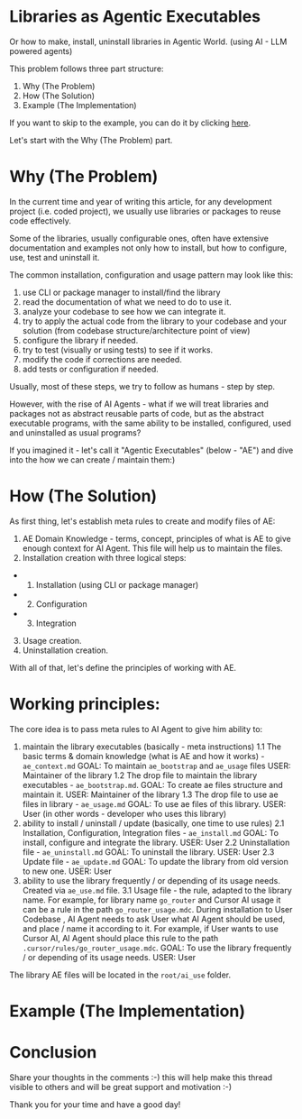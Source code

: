 # Libraries as Agentic Executables

Or how to make, install, uninstall libraries in Agentic World. (using AI - LLM powered agents)

This problem follows three part structure:

1. Why (The Problem)
2. How (The Solution)
3. Example (The Implementation)

If you want to skip to the example, you can do it by clicking [here](#example-the-implementation).

Let's start with the Why (The Problem) part.

# Why (The Problem)

In the current time and year of writing this article, for any development project (i.e. coded project), we usually use libraries or packages to reuse code effectively.

Some of the libraries, usually configurable ones, often have extensive documentation and examples not only how to install, but how to configure, use, test and uninstall it.

The common installation, configuration and usage pattern may look like this:

1. use CLI or package manager to install/find the library
2. read the documentation of what we need to do to use it.
3. analyze your codebase to see how we can integrate it.
4. try to apply the actual code from the library to your codebase and your solution (from codebase structure/architecture point of view)
5. configure the library if needed.
6. try to test (visually or using tests) to see if it works.
7. modify the code if corrections are needed.
8. add tests or configuration if needed.

Usually, most of these steps, we try to follow as humans - step by step.

However, with the rise of AI Agents - what if we will treat libraries and packages not as abstract reusable parts of code, but as the abstract executable programs, with the same ability to be installed, configured, used and uninstalled as usual programs?

If you imagined it - let's call it "Agentic Executables" (below - "AE") and dive into the how we can create / maintain them:)

# How (The Solution)

As first thing, let's establish meta rules to create and modify files of AE:

1. AE Domain Knowledge - terms, concept, principles of what is AE to give enough context for AI Agent. This file will help us to maintain the files.
2. Installation creation with three logical steps:

- 1. Installation (using CLI or package manager)
- 2. Configuration
- 3. Integration

3. Usage creation.
4. Uninstallation creation.

With all of that, let's define the principles of working with AE.

# Working principles:

The core idea is to pass meta rules to AI Agent to give him ability to:

1. maintain the library executables (basically - meta instructions)
   1.1 The basic terms & domain knowledge (what is AE and how it works) - `ae_context.md`
   GOAL: To maintain `ae_bootstrap` and `ae_usage` files
   USER: Maintainer of the library
   1.2 The drop file to maintain the library executables - `ae_bootstrap.md`.
   GOAL: To create ae files structure and maintain it.
   USER: Maintainer of the library
   1.3 The drop file to use ae files in library - `ae_usage.md`
   GOAL: To use ae files of this library.
   USER: User (in other words - developer who uses this library)
2. ability to install / uninstall / update (basically, one time to use rules)
   2.1 Installation, Configuration, Integration files - `ae_install.md`
   GOAL: To install, configure and integrate the library.
   USER: User
   2.2 Uninstallation file - `ae_uninstall.md`
   GOAL: To uninstall the library.
   USER: User
   2.3 Update file - `ae_update.md`
   GOAL: To update the library from old version to new one.
   USER: User
3. ability to use the library frequently / or depending of its usage needs. Created via `ae_use.md` file.
   3.1 Usage file - the rule, adapted to the library name. For example, for library name `go_router` and Cursor AI usage it can be a rule in the path `go_router_usage.mdc`. During installation to User Codebase , AI Agent needs to ask User what AI Agent should be used, and place / name it according to it. For example, if User wants to use Cursor AI, AI Agent should place this rule to the path `.cursor/rules/go_router_usage.mdc`.
   GOAL: To use the library frequently / or depending of its usage needs.
   USER: User

The library AE files will be located in the `root/ai_use` folder.

# Example (The Implementation)

# Conclusion

Share your thoughts in the comments :-) this will help make this thread visible to others and will be great support and motivation :-)

Thank you for your time and have a good day!
